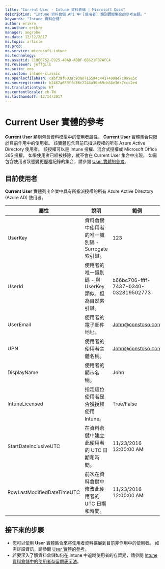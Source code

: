 ```yaml
---
title: "Current User - Intune 資料倉儲 | Microsoft Docs"
description: "Intune 資料倉儲 API 中 [使用者] 類別實體集合的參考主題。"
keywords: "Intune 資料倉儲"
author: erikre
ms.author: erikre
manager: angrobe
ms.date: 12/12/2017
ms.topic: article
ms.prod: 
ms.service: microsoft-intune
ms.technology: 
ms.assetid: C10E6752-E925-40AD-ABBF-6B621FB7AFC4
ms.reviewer: jeffgilb
ms.suite: ems
ms.custom: intune-classic
ms.openlocfilehash: cabf39f603ac93a0716594c44174908e7c999e5c
ms.sourcegitcommit: b2467a653ffd36c2248a30b69cb88e3dc7cca2ed
ms.translationtype: HT
ms.contentlocale: zh-TW
ms.lasthandoff: 12/14/2017
---
```

# <a name="reference-for-current-user-entity"></a>Current User 實體的參考

**Current User** 類別包含資料模型中的使用者屬性。 **Current User** 實體集合只限於目前作用中的使用者。 該實體包含目前已指派授權的所有 Azure Active Directory 使用者。 該授權可以是 Intune 授權、混合式授權或 Microsoft Office 365 授權。 如果使用者已經被移除，就不會在 Current User 集合中出現。 如需包含使用者狀態變更歷程記錄的集合，請參閱 [User 實體的參考](reports-ref-user.md)。


## <a name="current-user"></a>目前使用者

**Current User** 實體列出企業中具有所指派授權的所有 Azure Active Directory (Azure AD) 使用者。

| 屬性  | 說明 | 範例 |
|---------|------------|--------|
| UserKey |資料倉儲中使用者的唯一識別碼 - Surrogate 索引鍵。 |123 |
| UserId |使用者的唯一識別碼 - 與 UserKey 類似，但為自然索引鍵。 |b66bc706-ffff-7437-0340-032819502773 |
| UserEmail |使用者的電子郵件地址。 |John@constoso.com |
| UPN | 使用者的使用者主體名稱。 | John@constoso.com |
| DisplayName |使用者的顯示名稱。 |John |
| IntuneLicensed |指定這位使用者是否獲授權使用 Intune。 |True/False |
| StartDateInclusiveUTC |在資料倉儲中建立此使用者的 UTC 日期和時間。 |11/23/2016 12:00:00 AM |
| RowLastModifiedDateTimeUTC |前次在資料倉儲中修改此使用者的 UTC 日期和時間。 |11/23/2016 12:00:00 AM |

## <a name="next-steps"></a>接下來的步驟
 - 您可以使用 **User** 實體集合來將使用者資料擴展到目前非作用中的使用者。 如需詳細資訊，請參閱 [User 實體的參考](reports-ref-user.md)。
 - 若要深入了解資料倉儲如何在 Intune 中追蹤使用者的存留期，請參閱 [Intune 資料倉儲中的使用者存留期表示法](reports-ref-user-timeline.md)。
